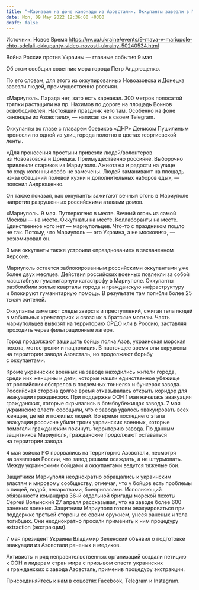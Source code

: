 ```yaml
---
title: "«Карнавал на фоне канонады из Азовстали». Оккупанты завезли в Мариуполь людей из Донецка и Новоазовска для «празднования 9 мая»"
date: Mon, 09 May 2022 12:36:00 +0300
draft: false
---
```

Источник: Новое Время https://nv.ua/ukraine/events/9-maya-v-mariupole-chto-sdelali-okkupanty-video-novosti-ukrainy-50240534.html


Война России против Украины — главные события 9 мая

 Об этом сообщил советник мэра города Петр Андрющенко.

По его словам, для этого из оккупированных Новоазовска и Донецка завезли людей, преимущественно россиян.

«Мариуполь. Парада нет, зато есть карнавал. 300 метров полосатой тряпки растащили на пр. Нахимов по дороге на площадь Воинов освободителей. Настоящий праздник чего там. Особенно на фоне канонады из Азовстали», — написал он в своем Telegram.

Оккупанты во главе с главарем боевиков «ДНР» Денисом Пушилиным пронесли по одной из улиц города полотно в цветах георгиевской ленты.

«Для пронесения простыни привезли людей/волонтеров из Новоазовска и Донецка. Преимущественно россияне. Выборочно привлекли стариков из Мариуполя. Ажиотажа и радости на улице по ходу колонны особо не замечены. Людей заманивают на площадь из-за обещаний полевой кухни и дополнительных наборов еды», — пояснил Андрющенко.

Он также показал, как оккупанты зажигают вечный огонь в Мариуполе напротив разрушенных российскими атаками домов.

«Мариуполь. 9 мая. Путлерюгенс в месте. Вечный огонь из самой Москвы — на месте. Оккупнаты на месте. Коллаборанты на месте. Единственное кого нет — мариупольцев. Что-то с праздником пошло не так. Потому, что Мариуполь — это Украина, а не московия», — резюмировал он.

9 мая оккупанты также устроили «празднование» в захваченном Херсоне.

Мариуполь остается заблокированным российскими оккупантами уже более двух месяцев. Действия российских военных повлекли за собой масштабную гуманитарную катастрофу в Мариуполе. Оккупанты разбомбили жилые кварталы города и гражданскую инфраструктуру и блокируют гуманитарную помощь. В результате там погибли более 25 тысяч жителей.

Оккупанты заметают следы зверств и преступлений, сжигая тела людей в мобильных крематориях и свозя их в братские могилы. Часть мариупольцев вывозят на территорию ОРДО или в Россию, заставляя проходить через фильтрационные лагеря.

Город продолжают защищать бойцы полка Азов, украинская морская пехота, мотострелки и нацполиция. В настоящее время они окружены на территории завода Азовсталь, но продолжают борьбу с оккупантами.

Кроме украинских военных на заводе находились жители города, среди них женщины и дети, которые нашли единственное убежище от российских обстрелов в подземных тоннелях и бункерах завода. Российская сторона долгое время отказывалась открыть коридор для эвакуации гражданских. При поддержке ООН 1 мая началась эвакуация гражданских, которые скрывались в бомбоубежищах завода. 7 мая украинские власти сообщили, что с завода удалось эвакуировать всех женщин, детей и пожилых людей. Во время последнего этапа эвакуации россияне убили троих украинских военных, которые помогали гражданским покинуть территорию завода. По данным защитников Мариуполя, гражданские продолжают оставаться на территории завода.

4 мая войска РФ прорвались на территорию Азовстали, несмотря на заявления России, что завод решили осаждать, а не штурмовать. Между украинскими бойцами и оккупантами ведутся тяжелые бои.

Защитники Мариуполя неоднократно обращались к украинским властям и мировому сообществу, отмечая, что у бойцов есть проблемы с пищей, водой, лекарствами, боеприпасами. Исполняющий обязанности командира 36-й отдельной бригады морской пехоты Сергей Волынский 27 апреля рассказывал, что на заводе более 600 раненых военных. Защитники Мариуполя готовы эвакуироваться при поддержке третьей стороны со своим оружием, унеся раненых и тела погибших. Они неоднократно просили применить к ним процедуру extraction (экстракции).

7 мая президент Украины Владимир Зеленский объявил о подготовке эвакуации из Азовстали раненых и медиков.

Активисты и ряд неправительственных организаций создали петицию к ООН и лидерам стран мира с призывом спасти украинских и гражданских с завода Азовсталь, применив процедуру экстракции.

Присоединяйтесь к нам в соцсетях Facebook, Telegram и Instagram.
